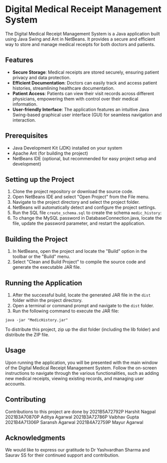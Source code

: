 # Digital Medical Receipt Management System

The Digital Medical Receipt Management System is a Java application built using Java Swing and Ant in NetBeans. It provides a secure and efficient way to store and manage medical receipts for both doctors and patients.

## Features

- **Secure Storage**: Medical receipts are stored securely, ensuring patient privacy and data protection.
- **Efficient Documentation**: Doctors can easily track and access patient histories, streamlining healthcare documentation.
- **Patient Access**: Patients can view their visit records across different physicians, empowering them with control over their medical information.
- **User-friendly Interface**: The application features an intuitive Java Swing-based graphical user interface (GUI) for seamless navigation and interaction.

## Prerequisites

- Java Development Kit (JDK) installed on your system
- Apache Ant (for building the project)
- NetBeans IDE (optional, but recommended for easy project setup and development)

## Setting up the Project

1. Clone the project repository or download the source code.
2. Open NetBeans IDE and select "Open Project" from the File menu.
3. Navigate to the project directory and select the project folder.
4. NetBeans will automatically detect and configure the project settings.
5. Run the SQL file `create_schema.sql` to create the schema `medic_history`:
6. To change the MySQL password in DatabaseConnection.java, locate the file, update the password parameter, and restart the application.

## Building the Project

1. In NetBeans, open the project and locate the "Build" option in the toolbar or the "Build" menu.
2. Select "Clean and Build Project" to compile the source code and generate the executable JAR file.

## Running the Application

1. After the successful build, locate the generated JAR file in the `dist` folder within the project directory.
2. Open a terminal or command prompt and navigate to the `dist` folder.
3. Run the following command to execute the JAR file:

```
java -jar "MedicHistory.jar" 

```
To distribute this project, zip up the dist folder (including the lib folder)
and distribute the ZIP file.

## Usage

Upon running the application, you will be presented with the main window of the Digital Medical Receipt Management System. Follow the on-screen instructions to navigate through the various functionalities, such as adding new medical receipts, viewing existing records, and managing user accounts.

## Contributing

Contributions to this project are done by
2021B5A72792P   Harshit Nagpal
2021B3A70870P	Aditya Agarwal
2021B3A72786P	Vaibhav Gupta
2021B4A71306P	Saransh Agarwal
2021B4A72759P	Mayur Agarwal

## Acknowledgments

We would like to express our gratitude to Dr Yashvardhan Sharma and Saurav SS for their continued support and contribution.

